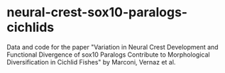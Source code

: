 # neural-crest-sox10-paralogs-cichlids
Data and code for the paper "Variation in Neural Crest Development and Functional Divergence of sox10 Paralogs Contribute to Morphological Diversification in Cichlid Fishes" by Marconi, Vernaz et al.
